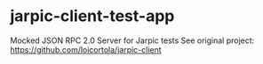 # jarpic-client-test-app
Mocked JSON RPC 2.0 Server for Jarpic tests
See original project: https://github.com/loicortola/jarpic-client
